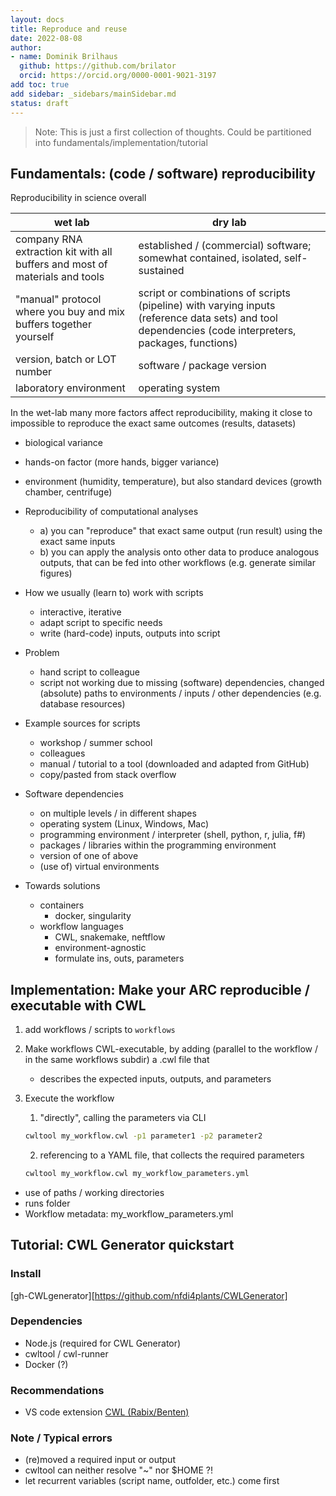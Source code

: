```yaml
---
layout: docs
title: Reproduce and reuse
date: 2022-08-08
author:
- name: Dominik Brilhaus
  github: https://github.com/brilator
  orcid: https://orcid.org/0000-0001-9021-3197
add toc: true
add sidebar: _sidebars/mainSidebar.md
status: draft
---
```


> Note: This is just a first collection of thoughts.
> Could be partitioned into fundamentals/implementation/tutorial

## Fundamentals: (code / software) reproducibility


Reproducibility in science overall

wet lab | dry lab
--- | ---
company RNA extraction kit with all buffers and most of materials and tools| established / (commercial) software; somewhat contained, isolated, self-sustained
"manual" protocol where you buy and mix buffers together yourself | script or combinations of scripts (pipeline) with varying inputs (reference data sets) and tool dependencies (code interpreters, packages, functions)
version, batch or LOT number | software / package version
laboratory environment | operating system 


In the wet-lab many more factors affect reproducibility, making it close to impossible to reproduce the exact same outcomes (results, datasets)
- biological variance
- hands-on factor (more hands, bigger variance)
- environment (humidity, temperature), but also standard devices (growth chamber, centrifuge)



- Reproducibility of computational analyses
  - a) you can "reproduce" that exact same output (run result) using the exact same inputs
  - b) you can apply the analysis onto other data to produce analogous outputs, that can be fed into other workflows (e.g. generate similar figures)

- How we usually (learn to) work with scripts
  - interactive, iterative
  - adapt script to specific needs
  - write (hard-code) inputs, outputs into script

- Problem
  - hand script to colleague
  - script not working due to missing (software) dependencies, changed (absolute) paths to environments / inputs / other dependencies (e.g. database resources)

- Example sources for scripts
  - workshop / summer school
  - colleagues
  - manual / tutorial to a tool (downloaded and adapted from GitHub)
  - copy/pasted from stack overflow

- Software dependencies
  - on multiple levels / in different shapes
  - operating system (Linux, Windows, Mac)
  - programming environment / interpreter (shell, python, r, julia, f#)
  - packages / libraries within the programming environment
  - version of one of above
  - (use of) virtual environments

- Towards solutions
  - containers
    - docker, singularity
  - workflow languages
    - CWL, snakemake, neftflow
    - environment-agnostic
    - formulate ins, outs, parameters




## Implementation: Make your ARC reproducible / executable with CWL

1. add workflows / scripts to `workflows`
2. Make workflows CWL-executable, by adding (parallel to the workflow / in the same workflows subdir) a .cwl file that
   - describes the expected inputs, outputs, and parameters
3. Execute the workflow
   1. "directly", calling the parameters via CLI
    
    ```bash
    cwltool my_workflow.cwl -p1 parameter1 -p2 parameter2
    ```

   2. referencing to a YAML file, that collects the required parameters
    ```bash
    cwltool my_workflow.cwl my_workflow_parameters.yml
    ```

- use of paths / working directories
- runs folder
- Workflow metadata: my_workflow_parameters.yml

## Tutorial: CWL Generator quickstart

### Install

[gh-CWLgenerator][https://github.com/nfdi4plants/CWLGenerator]

### Dependencies

- Node.js (required for CWL Generator)
- cwltool / cwl-runner
- Docker (?)

### Recommendations

- VS code extension [CWL (Rabix/Benten)](https://marketplace.visualstudio.com/items?itemName=sbg-rabix.benten-cwl)


### Note / Typical errors

- (re)moved a required input or output
- cwltool can neither resolve "~" nor $HOME ?!
- let recurrent variables (script name, outfolder, etc.) come first
